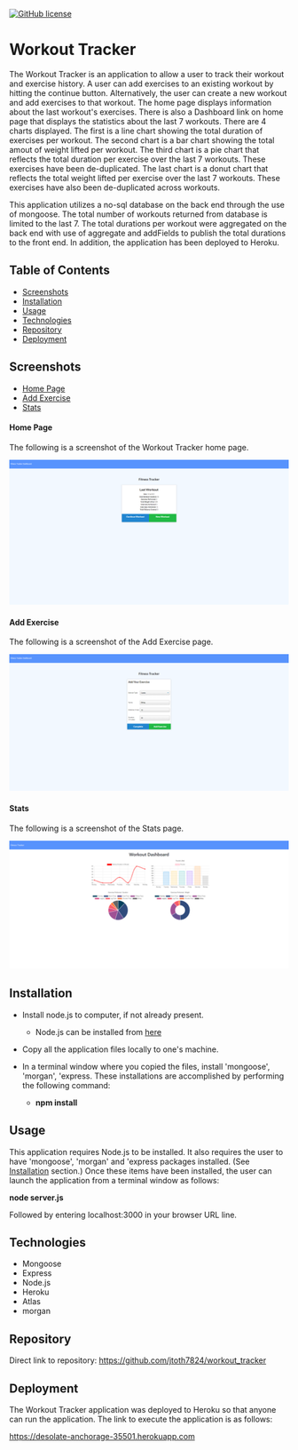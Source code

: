 [![GitHub license](https://img.shields.io/github/license/Naereen/StrapDown.js.svg)](https://www.mit.edu/~amini/LICENSE.md)

# Workout Tracker

The Workout Tracker is an application to allow a user to track their workout and exercise history.  A user can add exercises to an existing workout by hitting the continue button.  Alternatively, the user can create a new workout and add exercises to that workout.  The home page displays information about the last workout's exercises.  There is also a Dashboard link on home page that displays the statistics about the last 7 workouts.    There are 4 charts displayed.   The first is a line chart showing the total duration of exercises per workout.  The second chart is a bar chart showing the total amout of weight lifted per workout.  The third chart is a pie chart that reflects the total duration per exercise over the last 7 workouts.  These exercises have been de-duplicated.   The last chart is a donut chart that reflects the total weight lifted per exercise over the last 7 workouts.  These exercises have also been de-duplicated across workouts.

This application utilizes a no-sql database on the back end through the use of mongoose.  The total number of workouts returned from database is limited to the last 7.  The total durations per workout were aggregated on the back end with use of aggregate and addFields to publish the total durations to the front end.  In addition, the application has been deployed to Heroku.

## Table of Contents
* [Screenshots](#Screenshots)
* [Installation](#Installation)
* [Usage](#Usage)
* [Technologies](#Technologies)
* [Repository](#Repository)
* [Deployment](#Deployment)

## Screenshots
* [Home Page](#Home-Page)
* [Add Exercise](#Add-Exercise)
* [Stats](#Stats)

#### Home Page
The following is a screenshot of the Workout Tracker home page.

<p align="center">
  <img src="./public/assets/images/WorkoutTrackerHomePage.png" alt="Workout Tracker application home screen">
</p>

#### Add Exercise
The following is a screenshot of the Add Exercise page.

<p align="center">
  <img src="./public/assets/images/AddExercise.png" alt="workout tracker application add exercise screen">
</p>

#### Stats
The following is a screenshot of the Stats page.

<p align="center">
  <img src="./public/assets/images/Stats.png" alt="Workout tracker application stats screen">
</p>

## Installation

* Install node.js to computer, if not already present.
    * Node.js can be installed from [here](https://nodejs.org/en/)
* Copy all the application files locally to one's machine.
* In a terminal window where you copied the files, install 'mongoose', 'morgan', 'express.    These installations are accomplished by performing the following command: 

    * **npm install**

## Usage

This application requires Node.js to be installed.  It also requires the user to have 'mongoose', 'morgan' and 'express packages installed.  (See [Installation](#installation) section.)  Once these items have been installed, the user can launch the application from a terminal window as follows:

**node server.js**

Followed by entering localhost:3000 in your browser URL line.


## Technologies

* Mongoose
* Express
* Node.js
* Heroku
* Atlas
* morgan

## Repository

Direct link to repository:  https://github.com/jtoth7824/workout_tracker

## Deployment

The Workout Tracker application was deployed to Heroku so that anyone can run the application.   The link to execute the application is as follows:

https://desolate-anchorage-35501.herokuapp.com
